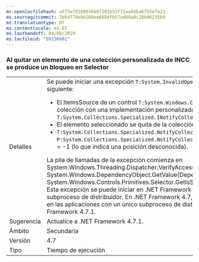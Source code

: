 ```yaml
---
ms.openlocfilehash: a573a78109036b87201b53f72aa8dba6755e7a21
ms.sourcegitcommit: 5b6d778ebb269ee6684fb57ad69a8c28b06235b9
ms.translationtype: HT
ms.contentlocale: es-ES
ms.lasthandoff: 04/08/2019
ms.locfileid: "59236601"
---
```

### <a name="crash-in-selector-when-removing-an-item-from-a-custom-incc-collection"></a>Al quitar un elemento de una colección personalizada de INCC se produce un bloqueo en Selector

|   |   |
|---|---|
|Detalles|Se puede iniciar una excepción <code>T:System.InvalidOperationException</code> en el escenario siguiente:<ul><li>El ItemsSource de un control <code>T:System.Windows.Controls.Primitives.Selector</code> es una colección con una implementación personalizada de <code>T:System.Collections.Specialized.INotifyCollectionChanged</code>.</li><li>El elemento seleccionado se quita de la colección.</li><li><code>T:System.Collections.Specialized.NotifyCollectionChangedEventArgs</code> tiene <code>P:System.Collections.Specialized.NotifyCollectionChangedEventArgs.OldStartingIndex</code> = -1 (lo que indica una posición desconocida).</li></ul>La pila de llamadas de la excepción comienza en System.Windows.Threading.Dispatcher.VerifyAccess() en System.Windows.DependencyObject.GetValue(DependencyProperty dp) en System.Windows.Controls.Primitives.Selector.GetIsSelected(DependencyObject elemento). Esta excepción se puede iniciar en .NET Framework 4.5 si la aplicación tiene más de un subproceso de distribuidor. En .NET Framework 4.7, la excepción también se puede iniciar en las aplicaciones con un único subproceso de distribuidor. El problema se corrigió en .NET Framework 4.7.1.|
|Sugerencia|Actualice a .NET Framework 4.7.1.|
|Ámbito|Secundaria|
|Versión|4.7|
|Tipo|Tiempo de ejecución|
